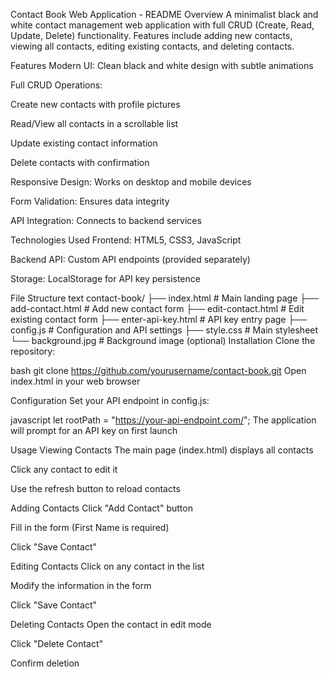 Contact Book Web Application - README
Overview
A minimalist black and white contact management web application with full CRUD (Create, Read, Update, Delete) functionality. Features include adding new contacts, viewing all contacts, editing existing contacts, and deleting contacts.

Features
Modern UI: Clean black and white design with subtle animations

Full CRUD Operations:

Create new contacts with profile pictures

Read/View all contacts in a scrollable list

Update existing contact information

Delete contacts with confirmation

Responsive Design: Works on desktop and mobile devices

Form Validation: Ensures data integrity

API Integration: Connects to backend services

Technologies Used
Frontend: HTML5, CSS3, JavaScript

Backend API: Custom API endpoints (provided separately)

Storage: LocalStorage for API key persistence

File Structure
text
contact-book/
├── index.html          # Main landing page
├── add-contact.html    # Add new contact form
├── edit-contact.html   # Edit existing contact form
├── enter-api-key.html  # API key entry page
├── config.js           # Configuration and API settings
├── style.css           # Main stylesheet
└── background.jpg      # Background image (optional)
Installation
Clone the repository:

bash
git clone https://github.com/yourusername/contact-book.git
Open index.html in your web browser

Configuration
Set your API endpoint in config.js:

javascript
let rootPath = "https://your-api-endpoint.com/";
The application will prompt for an API key on first launch

Usage
Viewing Contacts
The main page (index.html) displays all contacts

Click any contact to edit it

Use the refresh button to reload contacts

Adding Contacts
Click "Add Contact" button

Fill in the form (First Name is required)

Click "Save Contact"

Editing Contacts
Click on any contact in the list

Modify the information in the form

Click "Save Contact"

Deleting Contacts
Open the contact in edit mode

Click "Delete Contact"

Confirm deletion
